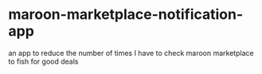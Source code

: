 # maroon-marketplace-notification-app
an app to reduce the number of times I have to check maroon marketplace to fish for good deals 
